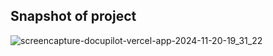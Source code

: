 ## Snapshot of project
![screencapture-docupilot-vercel-app-2024-11-20-19_31_22](https://github.com/user-attachments/assets/8d152c92-ec68-4d0e-9772-55f0a9739994)
